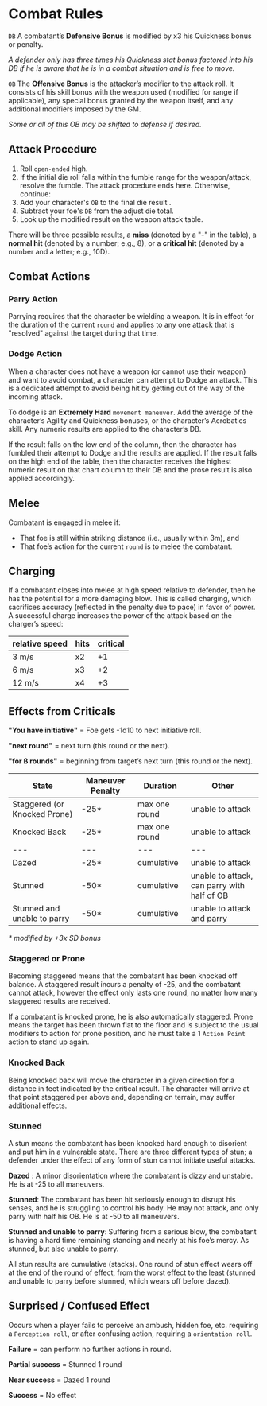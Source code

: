 # Combat Rules

`DB` A combatant’s **Defensive Bonus** is modified by x3 his Quickness bonus or penalty.

_A defender only has three times his Quickness stat bonus factored into his DB if he is aware that he is in a combat situation and is free to move._

`OB` The **Offensive Bonus** is the attacker’s modifier to the attack roll. It consists of his skill bonus with the weapon used (modified for range if applicable), any special bonus granted by the weapon itself, and any additional modifiers imposed by the GM.

_Some or all of this OB may be shifted to defense if desired._

## Attack Procedure
1. Roll `open-ended` high.
2. If the initial die roll falls within the fumble range for the weapon/attack, resolve the fumble. The attack procedure ends here. Otherwise, continue:
3. Add your character's `OB` to the final die result .
4. Subtract your foe's `DB` from the adjust die total.
5. Look up the modified result on the weapon attack table.

There will be three possible results, a __miss__ (denoted by a "-" in the table), a __normal hit__ (denoted by a number; e.g., 8), or a __critical hit__ (denoted by a number and a letter; e.g., 10D).

## Combat Actions
### Parry Action
Parrying requires that the character be wielding a weapon. It is in effect for the duration of the current `round` and applies to any one attack that is "resolved" against the target during that time.

### Dodge Action
When a character does not have a weapon (or cannot use their weapon) and want to avoid combat, a character can attempt to Dodge an attack. This is a dedicated attempt to avoid being hit by getting out of the way of the incoming attack.

To dodge is an __Extremely Hard__ `movement maneuver`. Add the average of the character’s Agility and Quickness bonuses, or the character’s Acrobatics skill. Any numeric results are applied to the character’s DB.

If the result falls on the low end of the column, then the character has fumbled their attempt to Dodge and the results are applied. If the result falls on the high end of the table, then the character receives the highest numeric result on that chart column to their DB and the prose result is also applied accordingly.

## Melee
Combatant is engaged in melee if:

- That foe is still within striking distance (i.e., usually within 3m), and
- That foe’s action for the current `round` is to melee the combatant.

## Charging
If a combatant closes into melee at high speed relative to defender, then he has the potential for a more damaging blow. This is called charging, which sacrifices accuracy (reflected in the penalty due to pace) in favor of power. A successful charge increases the power of the attack based on the charger’s speed:

| relative speed | hits | critical |
| --- | --- | --- |
3 m/s | x2 | +1
6 m/s | x3 | +2
12 m/s | x4 | +3

## Effects from Criticals

__"You have initiative"__ =  Foe gets -1d10 to next initiative roll.

__"next round"__ = next turn (this round or the next).

__"for ß rounds"__ = beginning from target’s next turn (this round or the next).

| State | Maneuver Penalty | Duration | Other |
| --- | --- | --- | --- |
Staggered (or Knocked Prone) | -25* | max one round | unable to attack
Knocked Back | -25* | max one round | unable to attack
| --- | --- | --- | --- |
Dazed | -25* | cumulative | unable to attack
Stunned | -50* | cumulative | unable to attack, can parry with half of OB
Stunned and unable to parry | -50* | cumulative | unable to attack and parry

_* modified by +3x SD bonus_

### Staggered or Prone
Becoming staggered means that the combatant has been knocked off balance. A staggered result incurs a penalty of -25, and the combatant cannot attack, however the effect only lasts one round, no matter how many staggered results are received.

If a combatant is knocked prone, he is also automatically staggered. Prone means the target has been thrown flat to the floor and is subject to the usual modifiers to action for prone position, and he must take a 1 `Action Point` action to stand up again.

### Knocked Back
Being knocked back will move the character in a given direction for a distance in feet indicated by the critical result. The character will arrive at that point staggered per above and, depending on terrain, may suffer additional effects.

### Stunned
A stun means the combatant has been knocked hard enough to disorient and put him in a vulnerable state.
There are three different types of stun; a defender under the effect of any form of stun cannot initiate useful attacks.

__Dazed__ : A minor disorientation where the combatant is dizzy and unstable. He is at -25 to all maneuvers.

__Stunned__: The combatant has been hit seriously enough to disrupt his senses, and he is struggling to control his body.
He may not attack, and only parry with half his OB. He is at -50 to all maneuvers.

__Stunned and unable to parry__: Suffering from a serious blow, the combatant is having a hard time remaining standing and nearly at his foe’s mercy.
As stunned, but also unable to parry.

All stun results are cumulative (stacks).
One round of stun effect wears off at the end of the round of effect, from the worst effect to the least (stunned and unable to parry before stunned, which wears off before dazed).

## Surprised / Confused Effect
Occurs when a player fails to perceive an ambush, hidden foe, etc. requiring a `Perception roll`, or after confusing action, requiring a `orientation roll`.

__Failure__ = can perform no further actions in round.

__Partial success__ = Stunned 1 round

__Near success__ = Dazed 1 round

__Success__ = No effect
